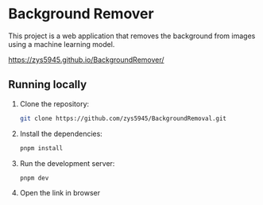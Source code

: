 # Background Remover

This project is a web application that removes the background from images using a machine learning model.

https://zys5945.github.io/BackgroundRemover/

## Running locally

1.  Clone the repository:

    ```bash
    git clone https://github.com/zys5945/BackgroundRemoval.git
    ```

2.  Install the dependencies:

    ```bash
    pnpm install
    ```

3.  Run the development server:

    ```bash
    pnpm dev
    ```

4.  Open the link in browser
